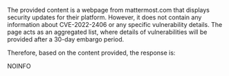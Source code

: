 The provided content is a webpage from mattermost.com that displays security updates for their platform. However, it does not contain any information about CVE-2022-2406 or any specific vulnerability details. The page acts as an aggregated list, where details of vulnerabilities will be provided after a 30-day embargo period.

Therefore, based on the content provided, the response is:

NOINFO